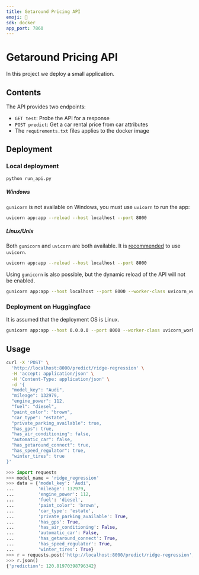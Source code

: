 ```yaml
---
title: Getaround Pricing API
emoji: 🚗
sdk: docker
app_port: 7860
---
```

# Getaround Pricing API

In this project we deploy a small application.


## Contents

The API provides two endpoints:
- `GET test`: Probe the API for a response
- `POST predict`: Get a car rental price from car attributes
- The `requirements.txt` files applies to the docker image


## Deployment

### Local deployment

```bash
python run_api.py
```


##### Windows

`gunicorn` is not available on Windows, you must use `uvicorn` to run the app:
```bash
uvicorn app:app --reload --host localhost --port 8000
```

##### Linux/Unix

Both `gunicorn` and `uvicorn` are both available. It is [recommended](https://www.uvicorn.org/deployment/) to use `uvicorn`.
```bash
uvicorn app:app --reload --host localhost --port 8000
```

Using `gunicorn` is also possible, but the dynamic reload of the API will not be enabled.
```bash
gunicorn app:app --host localhost --port 8000 --worker-class uvicorn_worker.UvicornWorker
```


### Deployment on Huggingface

It is assumed that the deployment OS is Linux.
```bash
gunicorn app:app --host 0.0.0.0 --port 8000 --worker-class uvicorn_worker.UvicornWorker
```



## Usage


```bash
curl -X 'POST' \
  'http://localhost:8000/predict/ridge-regression' \
  -H 'accept: application/json' \
  -H 'Content-Type: application/json' \
  -d '{
  "model_key": "Audi",
  "mileage": 132979,
  "engine_power": 112,
  "fuel": "diesel",
  "paint_color": "brown",
  "car_type": "estate",
  "private_parking_available": true,
  "has_gps": true,
  "has_air_conditioning": false,
  "automatic_car": false,
  "has_getaround_connect": true,
  "has_speed_regulator": true,
  "winter_tires": true
}'
```


```python
>>> import requests
>>> model_name = 'ridge_regression'
>>> data = {'model_key': 'Audi',
...         'mileage': 132979,
...         'engine_power': 112,
...         'fuel': 'diesel',
...         'paint_color': 'brown',
...         'car_type': 'estate',
...         'private_parking_available': True,
...         'has_gps': True,
...         'has_air_conditioning': False,
...         'automatic_car': False,
...         'has_getaround_connect': True,
...         'has_speed_regulator': True,
...         'winter_tires': True}
>>> r = requests.post('http://localhost:8000/predict/ridge-regression', json=data)
>>> r.json()
{'prediction': 120.81970398796342}
```


